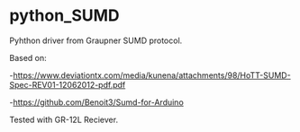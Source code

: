 # python_SUMD

Pyhthon driver from Graupner SUMD protocol.

Based on:
  
  -https://www.deviationtx.com/media/kunena/attachments/98/HoTT-SUMD-Spec-REV01-12062012-pdf.pdf
  
  -https://github.com/Benoit3/Sumd-for-Arduino
  
  Tested with GR-12L Reciever.
